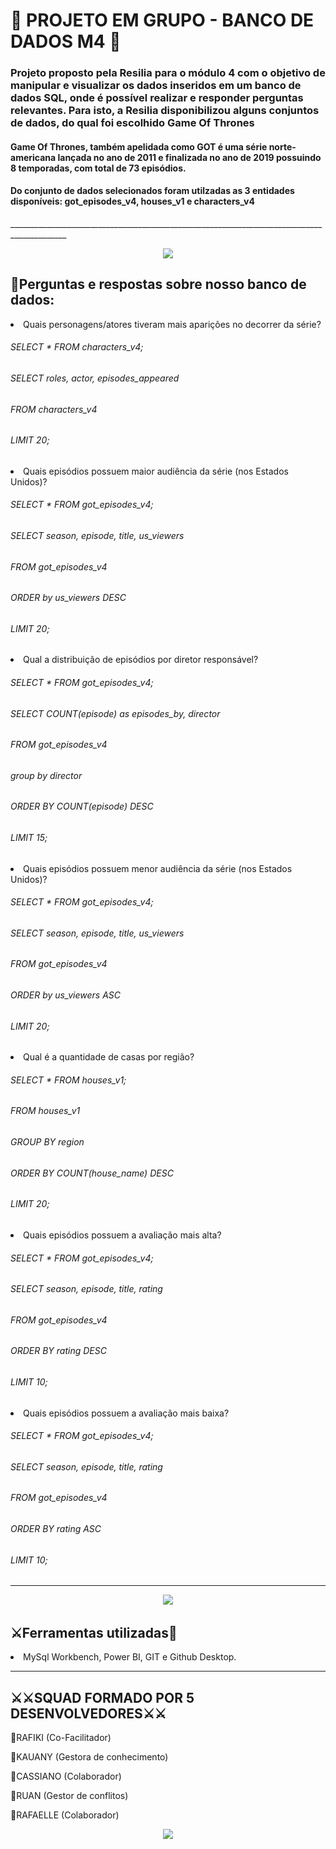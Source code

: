 # 🤺 PROJETO EM GRUPO - BANCO DE DADOS M4 🤺

<h3> Projeto proposto pela Resilia para o módulo 4 com o objetivo de manipular e visualizar os dados inseridos em um banco de dados SQL, onde é possível realizar e responder perguntas relevantes. 
Para isto, a Resilia disponibilizou alguns conjuntos de dados, do qual foi escolhido Game Of Thrones </h3>
 
 
<h4> Game Of Thrones, também apelidada como GOT é uma série norte-americana lançada no ano de 2011 e finalizada no ano de 2019 possuindo 8 temporadas, com total de 73 episódios. </h4>
<p> <h4>Do conjunto de dados selecionados foram utilzadas as 3 entidades disponíveis: got_episodes_v4, houses_v1 e characters_v4 </h4> <p/> 
____________________________________________________________________________________________
  
     
     
     
<div align="center"><img src = "https://github.com/Rfknzg/M4---Projeto-em-Grupo-Resilia-/blob/main/IMG/GameofThrones%20FOTO%20PRINCIPAL.jpg?raw=true"></div>







<h2> 🤺Perguntas e respostas sobre nosso banco de dados: </h2>


<li>Quais personagens/atores tiveram mais aparições no decorrer da série? </li>

<h6>SELECT * FROM characters_v4;</h6>
<h6>SELECT roles, actor, episodes_appeared</h6>
<h6>FROM characters_v4</h6>
<h6>LIMIT 20;</h6>

<li>  Quais episódios possuem maior audiência da série (nos Estados Unidos)? </li>
<h6> SELECT * FROM got_episodes_v4;</h6>
<h6>SELECT season, episode, title, us_viewers</h6>
<h6>FROM got_episodes_v4</h6>
<h6>ORDER by us_viewers DESC</h6>
<h6>LIMIT 20; </h6>

<li>Qual a distribuição de episódios por diretor responsável? </li>
<h6>SELECT * FROM got_episodes_v4;</h6>
<h6>SELECT COUNT(episode) as episodes_by, director</h6>
<h6>FROM got_episodes_v4</h6>
<h6>group by director</h6>
<h6>ORDER BY COUNT(episode) DESC</h6>
<h6>LIMIT 15;</h6>

<li> Quais episódios possuem menor audiência da série (nos Estados Unidos)? </li>
<h6>SELECT * FROM got_episodes_v4;</h6>
<h6>SELECT season, episode, title, us_viewers</h6>
<h6>FROM got_episodes_v4</h6>
<h6>ORDER by us_viewers ASC</h6>
<h6>LIMIT 20;</h6>

<li> Qual é a quantidade de casas por região? </li>
<h6> SELECT * FROM houses_v1;</SELECT region, COUNT(house_name) as houses</h6>
<h6>FROM houses_v1</h6>
<h6>GROUP BY region</h6>
<h6>ORDER BY COUNT(house_name) DESC</h6>
<h6>LIMIT 20;</h6>

<li>Quais episódios possuem a avaliação mais alta?<?li>

<h6>SELECT * FROM got_episodes_v4;</h6>
<h6>SELECT season, episode, title, rating</h6>
<h6>FROM  got_episodes_v4</h6>
<h6>ORDER BY rating DESC</h6>
<h6>LIMIT 10;</h6>

<li> Quais episódios possuem a avaliação mais baixa?</li>

<h6>SELECT * FROM got_episodes_v4;</h6>
<h6>SELECT season, episode, title, rating</h6>
<h6>FROM  got_episodes_v4</h6>
<h6>ORDER BY rating ASC</h6>
<h6>LIMIT 10;<h6/>


____________________________________________________________________________________________

<div align="center"><img src="https://github.com/Rfknzg/M4---Projeto-em-Grupo-Resilia-/blob/main/IMG/bandeira%20do%20leao.png?raw=true"></div>
<h2>⚔Ferramentas utilizadas🤺</h2>
<li>MySql Workbench, Power BI, GIT e Github Desktop.</li>


____________________________________________________________________________________________


<h2> ⚔⚔SQUAD FORMADO POR 5 DESENVOLVEDORES⚔⚔ </h2>
<p>👾RAFIKI (Co-Facilitador)</p>
<p>👾KAUANY (Gestora de conhecimento)</p>
<p>👾CASSIANO (Colaborador)</p>
<p>👾RUAN (Gestor de conflitos)</p>
<p>👾RAFAELLE (Colaborador)</p>
<div align="center"><img src="https://github.com/Rfknzg/M4---Projeto-em-Grupo-Resilia-/blob/main/IMG/trono%20img.png?raw=true">

